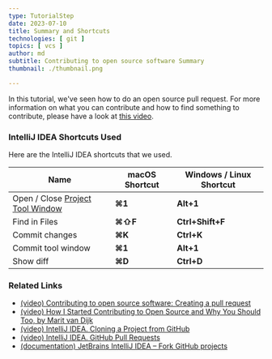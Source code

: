 ```yaml
---
type: TutorialStep
date: 2023-07-10
title: Summary and Shortcuts
technologies: [ git ]
topics: [ vcs ]
author: md
subtitle: Contributing to open source software Summary
thumbnail: ./thumbnail.png

---
```


In this tutorial, we've seen how to do an open source pull request. For more information on what you can contribute and
how to find something to contribute, please have a look at [this video](https://www.youtube.com/watch?v=GAqfMNB-YBU).

### IntelliJ IDEA Shortcuts Used

Here are the IntelliJ IDEA shortcuts that we used.

| Name                                                                                             | macOS Shortcut | Windows / Linux Shortcut |
|--------------------------------------------------------------------------------------------------|----------------|--------------------------|
| Open / Close [Project Tool Window](https://www.jetbrains.com/help/idea/project-tool-window.html) | **⌘1**         | **Alt+1**                |
| Find in Files                                                                                    | **⌘⇧F**        | **Ctrl+Shift+F**         |
| Commit changes                                                                                   | **⌘K**         | **Ctrl+K**               |
| Commit tool window                                                                               | **⌘1**         | **Alt+1**                |
| Show diff                                                                                        | **⌘D**         | **Ctrl+D**               |

### Related Links

- [(video) Contributing to open source software: Creating a pull request](https://www.youtube.com/watch?v=xPOPjGbv_TY)
- [(video) How I Started Contributing to Open Source and Why You Should Too, by Marit van Dijk](https://www.youtube.com/watch?v=GAqfMNB-YBU)
- [(video) IntelliJ IDEA. Cloning a Project from GitHub](https://www.youtube.com/watch?v=aBVOAnygcZw)
- [(video) IntelliJ IDEA. GitHub Pull Requests](https://www.youtube.com/watch?v=MoXxF3aWW8k)
- [(documentation) JetBrains IntelliJ IDEA – Fork GitHub projects](https://www.jetbrains.com/help/idea/fork-github-projects.html)
